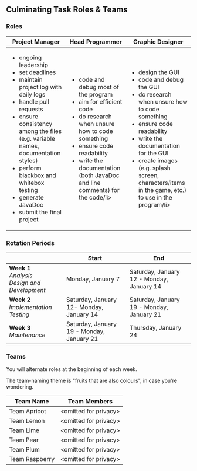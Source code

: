 ## Culminating Task Roles & Teams

### Roles

| Project Manager | Head Programmer | Graphic Designer |
| --- | --- | --- |
| <ul><li>ongoing leadership</li><li>set deadlines</li><li>maintain project log with daily logs</li><li>handle pull requests</li><li>ensure consistency among the files (e.g. variable names, documentation styles)</li><li>perform blackbox and whitebox testing</li><li>generate JavaDoc</li><li>submit the final project</li></ul> | <ul><li>code and debug most of the program</li><li>aim for efficient code</li><li>do research when unsure how to code something</li><li>ensure code readability</li><li>write the documentation (both JavaDoc and line comments) for the code/li></ul> | <ul><li>design the GUI</li><li>code and debug the GUI</li><li>do research when unsure how to code something</li><li>ensure code readability</li><li>write the documentation for the GUI</li><li>create images (e.g. splash screen, characters/items in the game, etc.) to use in the program/li></ul> |

### Rotation Periods  

| | Start | End |
| --- | --- | --- |
| **Week 1**</br>*Analysis*</br>*Design and Development* | Monday, January 7 | Saturday, January 12 - Monday, January 14 |
| **Week 2**</br>*Implementation*</br>*Testing* | Saturday, January 12- Monday, January 14 | Saturday, January 19 - Monday, January 21 |
| **Week 3**</br>*Maintenance* | Saturday, January 19 - Monday, January 21 | Thursday, January 24 |

### Teams

You will alternate roles at the beginning of each week.

The team-naming theme is "fruits that are also colours", in case you're wondering.

| Team Name | Team Members |
| --- | --- |
| Team Apricot | \<omitted for privacy\> |
| Team Lemon |	\<omitted for privacy\> |
| Team Lime |	\<omitted for privacy\> |
| Team Pear |	\<omitted for privacy\> |
| Team Plum |	\<omitted for privacy\> |
| Team Raspberry | \<omitted for privacy\> |
